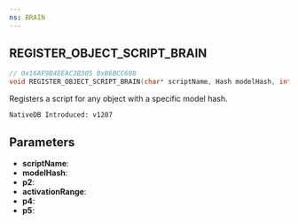 ```yaml
---
ns: BRAIN
---
```

## REGISTER_OBJECT_SCRIPT_BRAIN

```c
// 0x16AF9B4EEAC3B305 0xB6BCC608
void REGISTER_OBJECT_SCRIPT_BRAIN(char* scriptName, Hash modelHash, int p2, float activationRange, int p4, int p5);
```

Registers a script for any object with a specific model hash.

```
NativeDB Introduced: v1207
```

## Parameters
* **scriptName**:
* **modelHash**:
* **p2**:
* **activationRange**:
* **p4**:
* **p5**:
